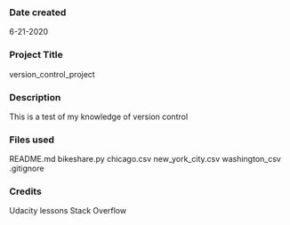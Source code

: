 ### Date created
6-21-2020

### Project Title
version_control_project

### Description
This is a test of my knowledge of version control

### Files used
README.md
bikeshare.py
chicago.csv
new_york_city.csv
washington_csv
.gitignore

### Credits
Udacity lessons
Stack Overflow
